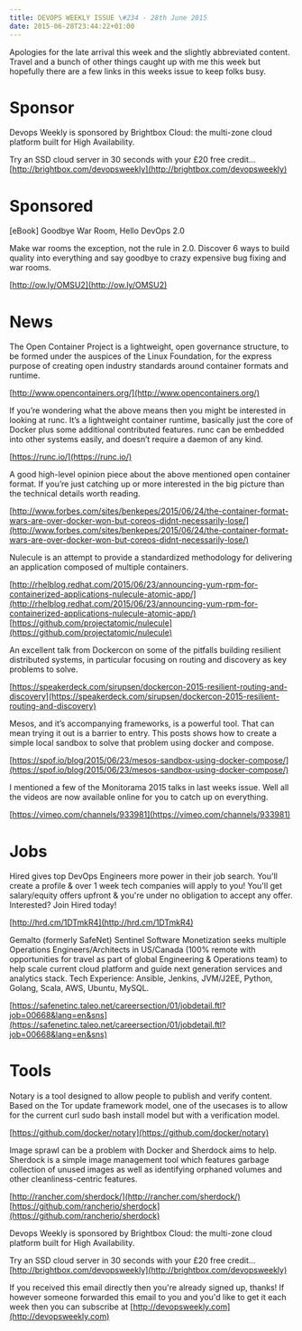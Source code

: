 ```yaml
---
title: DEVOPS WEEKLY ISSUE \#234 - 28th June 2015 
date: 2015-06-28T23:44:22+01:00
---
```


Apologies for the late arrival this week and the slightly abbreviated content. Travel and a bunch of other things caught up with me this week but hopefully there are a few links in this weeks issue to keep folks busy.


Sponsor
======

Devops Weekly is sponsored by Brightbox Cloud: the multi-zone cloud platform built for High Availability.

Try an SSD cloud server in 30 seconds with your £20 free credit…
[http://brightbox.com/devopsweekly](http://brightbox.com/devopsweekly)


Sponsored
========

[eBook] Goodbye War Room, Hello DevOps 2.0

Make war rooms the exception, not the rule in 2.0. Discover 6 ways to build quality into everything and say goodbye to crazy expensive bug fixing and war rooms.

[http://ow.ly/OMSU2](http://ow.ly/OMSU2)


News
====

The Open Container Project is a lightweight, open governance structure, to be formed under the auspices of the Linux Foundation, for the express purpose of creating open industry standards around container formats and runtime.

[http://www.opencontainers.org/](http://www.opencontainers.org/)


If you’re wondering what the above means then you might be interested in looking at runc. It’s a lightweight container runtime, basically just the core of Docker plus some additional contributed features. runc can be embedded into other systems easily, and doesn’t require a daemon of any kind.

[https://runc.io/](https://runc.io/)


A good high-level opinion piece about the above mentioned open container format. If you’re just catching up or more interested in the big picture than the technical details worth reading.

[http://www.forbes.com/sites/benkepes/2015/06/24/the-container-format-wars-are-over-docker-won-but-coreos-didnt-necessarily-lose/](http://www.forbes.com/sites/benkepes/2015/06/24/the-container-format-wars-are-over-docker-won-but-coreos-didnt-necessarily-lose/)


Nulecule is an attempt to provide a standardized methodology for delivering an application composed of multiple containers.

[http://rhelblog.redhat.com/2015/06/23/announcing-yum-rpm-for-containerized-applications-nulecule-atomic-app/](http://rhelblog.redhat.com/2015/06/23/announcing-yum-rpm-for-containerized-applications-nulecule-atomic-app/)
[https://github.com/projectatomic/nulecule](https://github.com/projectatomic/nulecule)


An excellent talk from Dockercon on some of the pitfalls building resilient distributed systems, in particular focusing on routing and discovery as key problems to solve.

[https://speakerdeck.com/sirupsen/dockercon-2015-resilient-routing-and-discovery](https://speakerdeck.com/sirupsen/dockercon-2015-resilient-routing-and-discovery)


Mesos, and it’s accompanying frameworks, is a powerful tool. That can mean trying it out is a barrier to entry. This posts shows how to create a simple local sandbox to solve that problem using docker and compose.

[https://spof.io/blog/2015/06/23/mesos-sandbox-using-docker-compose/](https://spof.io/blog/2015/06/23/mesos-sandbox-using-docker-compose/)


I mentioned a few of the Monitorama 2015 talks in last weeks issue. Well all the videos are now available online for you to catch up on everything.

[https://vimeo.com/channels/933981](https://vimeo.com/channels/933981)


Jobs
====

Hired gives top DevOps Engineers more power in their job search. You'll create a profile & over 1 week tech companies will apply to you! You'll get salary/equity offers upfront & you're under no obligation to accept any offer. Interested? Join Hired today!

[http://hrd.cm/1DTmkR4](http://hrd.cm/1DTmkR4)


Gemalto (formerly SafeNet) Sentinel Software Monetization seeks multiple Operations Engineers/Architects in US/Canada (100% remote with opportunities for travel as part of global Engineering & Operations team) to help scale current cloud platform and guide next generation services and analytics stack. Tech Experience: Ansible, Jenkins, JVM/J2EE,  Python, Golang, Scala, AWS, Ubuntu, MySQL.

[https://safenetinc.taleo.net/careersection/01/jobdetail.ftl?job=00668&lang=en&sns](https://safenetinc.taleo.net/careersection/01/jobdetail.ftl?job=00668&lang=en&sns)


Tools
=====

Notary is a tool designed to allow people to publish and verify content. Based on the Tor update framework model, one of the usecases is to allow for the current curl sudo bash install model but with a verification model.

[https://github.com/docker/notary](https://github.com/docker/notary)


Image sprawl can be a problem with Docker and Sherdock aims to help.  Sherdock is a simple image management tool which features garbage collection of unused images as well as identifying orphaned volumes and other cleanliness-centric features.

[http://rancher.com/sherdock/](http://rancher.com/sherdock/)
[https://github.com/rancherio/sherdock](https://github.com/rancherio/sherdock)


Devops Weekly is sponsored by Brightbox Cloud: the multi-zone cloud platform built for High Availability.

Try an SSD cloud server in 30 seconds with your £20 free credit…
[http://brightbox.com/devopsweekly](http://brightbox.com/devopsweekly)


If you received this email directly then you're already signed up, thanks! If however someone forwarded this email to you and you'd like to get it each week then you can subscribe at [http://devopsweekly.com](http://devopsweekly.com)

